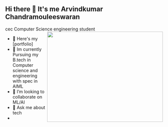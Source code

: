 ## Hi there 👋 It's me Arvindkumar Chandramouleeswaran
cec
Computer Science engineering student
<img align="right" width="370" height="290" src="https://i.pinimg.com/originals/47/f0/34/47f0342cec72b800463bf003eac1257e.gif">
- 🔭 Here's my [portfolio]
- 🌱 Im currently Pursuing my B.tech in Computer science and engineering with spec in AIML
- 👯 I’m looking to collaborate on ML/AI
- 💬 Ask me about tech
- <br /> 
